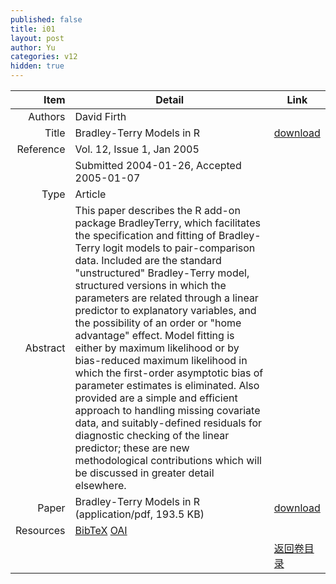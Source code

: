 ```yaml
---
published: false
title: i01
layout: post
author: Yu
categories: v12
hidden: true
---
```


| Item | Detail | Link |
|---:|---|---|
| Authors | David Firth| |
| Title |Bradley-Terry Models in R | [download](http://www.jstatsoft.org/v12/i01/paper) |
| Reference |Vol. 12, Issue 1, Jan 2005 | |
| | Submitted 2004-01-26, Accepted 2005-01-07| | 
| Type | Article| |
| Abstract | This paper describes the R add-on package BradleyTerry, which facilitates the specification and fitting of Bradley-Terry logit models to pair-comparison data. Included are the standard "unstructured" Bradley-Terry model, structured versions in which the parameters are related through a linear predictor to explanatory variables, and the possibility of an order or "home advantage" effect. Model fitting is either by maximum likelihood or by bias-reduced maximum likelihood in which the first-order asymptotic bias of parameter estimates is eliminated. Also provided are a simple and efficient approach to handling missing covariate data, and suitably-defined residuals for diagnostic checking of the linear predictor; these are new methodological contributions which will be discussed in greater detail elsewhere.| |
| Paper | Bradley-Terry Models in R  (application/pdf, 193.5 KB)| [download](http://www.jstatsoft.org/v12/i01/paper) |
| Resources | [BibTeX](http://www.jstatsoft.org/v12/i01/bibtex) [OAI](http://www.jstatsoft.org/oai?verb=GetRecord&identifier=oai.jstatsoft/v12/i01&prefix=oai_dc)| |
| |  | [返回卷目录]({{site.baseurl}}/volume/v12.html) |